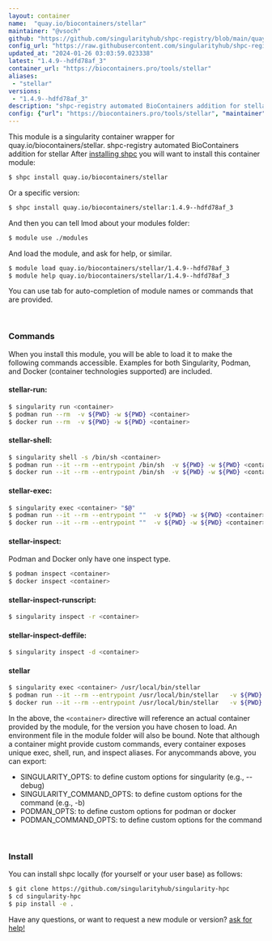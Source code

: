 ```yaml
---
layout: container
name:  "quay.io/biocontainers/stellar"
maintainer: "@vsoch"
github: "https://github.com/singularityhub/shpc-registry/blob/main/quay.io/biocontainers/stellar/container.yaml"
config_url: "https://raw.githubusercontent.com/singularityhub/shpc-registry/main/quay.io/biocontainers/stellar/container.yaml"
updated_at: "2024-01-26 03:03:59.023338"
latest: "1.4.9--hdfd78af_3"
container_url: "https://biocontainers.pro/tools/stellar"
aliases:
 - "stellar"
versions:
 - "1.4.9--hdfd78af_3"
description: "shpc-registry automated BioContainers addition for stellar"
config: {"url": "https://biocontainers.pro/tools/stellar", "maintainer": "@vsoch", "description": "shpc-registry automated BioContainers addition for stellar", "latest": {"1.4.9--hdfd78af_3": "sha256:6619520061d602a5ed69cdf4d97bee42f58d93c407eb352aabdd0f7fe9126cf3"}, "tags": {"1.4.9--hdfd78af_3": "sha256:6619520061d602a5ed69cdf4d97bee42f58d93c407eb352aabdd0f7fe9126cf3"}, "docker": "quay.io/biocontainers/stellar", "aliases": {"stellar": "/usr/local/bin/stellar"}}
---
```


This module is a singularity container wrapper for quay.io/biocontainers/stellar.
shpc-registry automated BioContainers addition for stellar
After [installing shpc](#install) you will want to install this container module:


```bash
$ shpc install quay.io/biocontainers/stellar
```

Or a specific version:

```bash
$ shpc install quay.io/biocontainers/stellar:1.4.9--hdfd78af_3
```

And then you can tell lmod about your modules folder:

```bash
$ module use ./modules
```

And load the module, and ask for help, or similar.

```bash
$ module load quay.io/biocontainers/stellar/1.4.9--hdfd78af_3
$ module help quay.io/biocontainers/stellar/1.4.9--hdfd78af_3
```

You can use tab for auto-completion of module names or commands that are provided.

<br>

### Commands

When you install this module, you will be able to load it to make the following commands accessible.
Examples for both Singularity, Podman, and Docker (container technologies supported) are included.

#### stellar-run:

```bash
$ singularity run <container>
$ podman run --rm  -v ${PWD} -w ${PWD} <container>
$ docker run --rm  -v ${PWD} -w ${PWD} <container>
```

#### stellar-shell:

```bash
$ singularity shell -s /bin/sh <container>
$ podman run --it --rm --entrypoint /bin/sh  -v ${PWD} -w ${PWD} <container>
$ docker run --it --rm --entrypoint /bin/sh  -v ${PWD} -w ${PWD} <container>
```

#### stellar-exec:

```bash
$ singularity exec <container> "$@"
$ podman run --it --rm --entrypoint ""  -v ${PWD} -w ${PWD} <container> "$@"
$ docker run --it --rm --entrypoint ""  -v ${PWD} -w ${PWD} <container> "$@"
```

#### stellar-inspect:

Podman and Docker only have one inspect type.

```bash
$ podman inspect <container>
$ docker inspect <container>
```

#### stellar-inspect-runscript:

```bash
$ singularity inspect -r <container>
```

#### stellar-inspect-deffile:

```bash
$ singularity inspect -d <container>
```


#### stellar

```bash
$ singularity exec <container> /usr/local/bin/stellar
$ podman run --it --rm --entrypoint /usr/local/bin/stellar   -v ${PWD} -w ${PWD} <container> -c " $@"
$ docker run --it --rm --entrypoint /usr/local/bin/stellar   -v ${PWD} -w ${PWD} <container> -c " $@"
```



In the above, the `<container>` directive will reference an actual container provided
by the module, for the version you have chosen to load. An environment file in the
module folder will also be bound. Note that although a container
might provide custom commands, every container exposes unique exec, shell, run, and
inspect aliases. For anycommands above, you can export:

 - SINGULARITY_OPTS: to define custom options for singularity (e.g., --debug)
 - SINGULARITY_COMMAND_OPTS: to define custom options for the command (e.g., -b)
 - PODMAN_OPTS: to define custom options for podman or docker
 - PODMAN_COMMAND_OPTS: to define custom options for the command

<br>

### Install

You can install shpc locally (for yourself or your user base) as follows:

```bash
$ git clone https://github.com/singularityhub/singularity-hpc
$ cd singularity-hpc
$ pip install -e .
```

Have any questions, or want to request a new module or version? [ask for help!](https://github.com/singularityhub/singularity-hpc/issues)